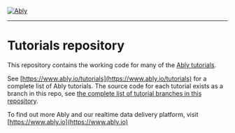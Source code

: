 [![Ably](https://s3.amazonaws.com/files.ably.io/logo-with-type.png)](https://www.ably.io)

---

# Tutorials repository

This repository contains the working code for many of the [Ably tutorials](https://www.ably.io/tutorials).


See [https://www.ably.io/tutorials](https://www.ably.io/tutorials) for a complete list of Ably tutorials. The source code for each tutorial exists as a branch in this repo, see [the complete list of tutorial branches in this repository](https://github.com/ably/tutorials/branches/all).

To find out more Ably and our realtime data delivery platform, visit [https://www.ably.io](https://www.ably.io)
